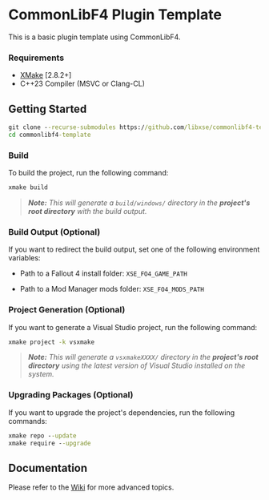 # CommonLibF4 Plugin Template

This is a basic plugin template using CommonLibF4.

### Requirements
* [XMake](https://xmake.io) [2.8.2+]
* C++23 Compiler (MSVC or Clang-CL)

## Getting Started
```bat
git clone --recurse-submodules https://github.com/libxse/commonlibf4-template
cd commonlibf4-template
```

### Build
To build the project, run the following command:
```bat
xmake build
```

> ***Note:*** *This will generate a `build/windows/` directory in the **project's root directory** with the build output.*

### Build Output (Optional)
If you want to redirect the build output, set one of the following environment variables:

- Path to a Fallout 4 install folder: `XSE_FO4_GAME_PATH`

- Path to a Mod Manager mods folder: `XSE_FO4_MODS_PATH`

### Project Generation (Optional)
If you want to generate a Visual Studio project, run the following command:
```bat
xmake project -k vsxmake
```

> ***Note:*** *This will generate a `vsxmakeXXXX/` directory in the **project's root directory** using the latest version of Visual Studio installed on the system.*

### Upgrading Packages (Optional)
If you want to upgrade the project's dependencies, run the following commands:
```bat
xmake repo --update
xmake require --upgrade
```

## Documentation
Please refer to the [Wiki](../../wiki/Home) for more advanced topics.
